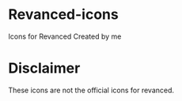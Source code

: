 # Revanced-icons
Icons for Revanced Created by me  

# Disclaimer
These icons are not the official icons for revanced.
